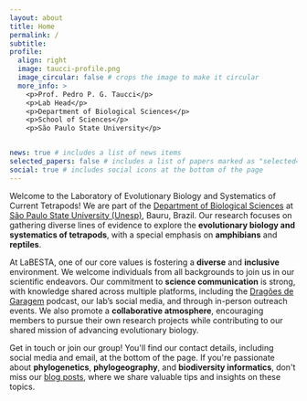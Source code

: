 ```yaml
---
layout: about
title: Home
permalink: /
subtitle:
profile:
  align: right
  image: taucci-profile.png
  image_circular: false # crops the image to make it circular
  more_info: >
    <p>Prof. Pedro P. G. Taucci</p>
    <p>Lab Head</p>
    <p>Department of Biological Sciences</p>
    <p>School of Sciences</p>
    <p>São Paulo State University</p>


news: true # includes a list of news items
selected_papers: false # includes a list of papers marked as "selected={true}"
social: true # includes social icons at the bottom of the page
---
```


Welcome to the Laboratory of Evolutionary Biology and Systematics of Current Tetrapods! We are part of the <a href = "https://www.fc.unesp.br/#!/biologia">Department of Biological Sciences</a> at <a href = "https://www.bauru.unesp.br">São Paulo State University (Unesp)</a>, Bauru, Brazil. Our research focuses on gathering diverse lines of evidence to explore the <strong>evolutionary biology and systematics of tetrapods</strong>, with a special emphasis on <strong>amphibians</strong> and <strong>reptiles</strong>.

At LaBESTA, one of our core values is fostering a <strong>diverse</strong> and <strong>inclusive</strong> environment. We welcome individuals from all backgrounds to join us in our scientific endeavors. Our commitment to <strong>science communication</strong> is strong, with knowledge shared across multiple platforms, including the <a href="https://dragoesdegaragem.com">Dragões de Garagem</a> podcast, our lab’s social media, and through in-person outreach events. We also promote a <strong>collaborative atmosphere</strong>, encouraging members to pursue their own research projects while contributing to our shared mission of advancing evolutionary biology.


Get in touch or join our group! You'll find our contact details, including social media and email, at the bottom of the page. If you're passionate about <strong>phylogenetics</strong>, <strong>phylogeography</strong>, and <strong>biodiversity informatics</strong>, don't miss our <a href = "/blog">blog posts</a>, where we share valuable tips and insights on these topics.
